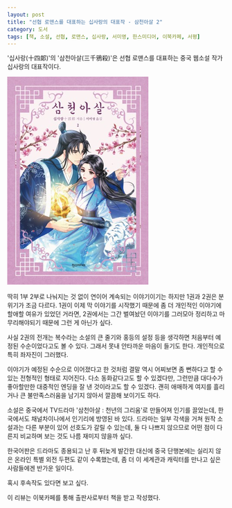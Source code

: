 ```yaml
---
layout: post
title: "선협 로맨스를 대표하는 십사랑의 대표작 - 삼천아살 2"
category: 도서
tags: [책, 소설, 선협, 로맨스, 십사랑, 서미영, 한스미디어, 이북카페, 서평]
---
```


'십사랑(十四郞)'의
'삼천아살(三千鴉殺)'은
선협 로맨스를 대표하는 중국 웹소설 작가 십사랑의 대표작이다.

![표지](/images/book/love-of-thousand-years-2-book-h480.jpg)

딱히 1부 2부로 나눠지는 것 없이 연이어 계속되는 이야기이기는 하지만
1권과 2권은 분위기가 조금 다르다.
1권이 이제 막 이야기를 시작했기 때문에 좀 더 개인적인 이야기에 할애할 여유가 있었던 거라면,
2권에서는 그간 벌여놨던 이야기를 그러모아 정리하고 마무리해야되기 때문에 그런 게 아닌가 싶다.

사실 2권의 전개는 복수라는 소설의 큰 줄기와
홍등의 설정 등을 생각하면 처음부터 예정된 수순이었다고도 볼 수 있다.
그래서 못내 안타까운 마음이 들기도 한다.
개인적으로 특히 좌자진이 그러했다.

이야기가 예정된 수순으로 이어졌다고 한 것처럼
결말 역시 어찌보면 좀 뻔하다고 할 수 있는 전형적인 형태로 지어진다.
다소 동화같다고도 할 수 있겠다만,
그런만큼 대다수가 좋아할만한 대중적인 엔딩을 잘 낸 것이라고도 할 수 있겠다.
괜히 애매하게 여지를 흘리거나 큰 불만족스러움을 남기지 않아서 깔끔해 보이기도 하다.

소설은 중국에서 TV드라마 '삼천아살 : 천년의 그리움'로 만들어져 인기를 끌었는데,
한국에서도 채널차이나에서 인기리에 방영된 바 있다.
드라마는 일부 각색을 거쳐 원작 소설과는 다른 부분이 있어 선호도가 갈릴 수 있는데,
둘 다 나쁘지 않으므로 어떤 점이 다른지 비교하며 보는 것도 나름 재미지 않을까 싶다.

한국어판은 드라마도 종용되고 난 후 뒤늦게 발간한 대신에
중국 단행본에는 실리지 않은 온라인 특별 외전 두편도 같이 수록했는데,
좀 더 이 세계관과 캐릭터를 만나고 싶은 사람들에겐 반가운 일이다.

혹시 후속작도 있다면 보고 싶다.



<div class="im im-info">
이 리뷰는 이북카페를 통해 출판사로부터 책을 받고 작성했다.
</div>
